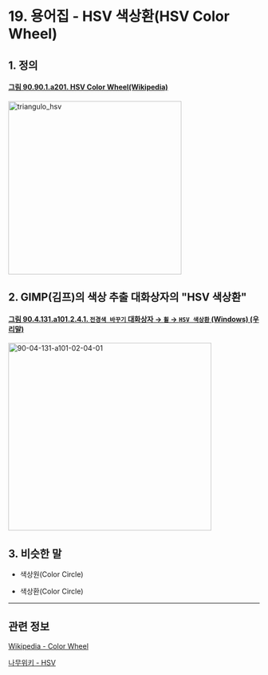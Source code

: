 # 19. 용어집 - HSV 색상환(HSV Color Wheel)

## 1. 정의

<a id="90-90-01-a201"></a>

#### [그림 90.90.1.a201. HSV Color Wheel(Wikipedia)](./90-90-01-color_model.md#90-90-01-a201)
<img width="347" height="347" alt="triangulo_hsv" src="https://github.com/user-attachments/assets/98751024-7609-438b-a938-11f703fa6323" />

## 2. GIMP(김프)의 색상 추출 대화상자의 "HSV 색상환"

<a id="90-04-131-a101-02-04-01"></a>

#### [그림 90.4.131.a101.2.4.1. `전경색 바꾸기` 대화상자 → `휠` → `HSV 색상환` (Windows) (우리말)](./90-04-0131-change_foreground_color.md#90-04-131-a101-02-04-01)
<img width="407" height="376" alt="90-04-131-a101-02-04-01" src="https://github.com/user-attachments/assets/879b1940-3c07-4904-9955-1ca2c1feb9ee" />

## 3. 비슷한 말
- 색상원(Color Circle)

- 색상환(Color Circle)

***

## 관련 정보

[Wikipedia - Color Wheel](https://simple.wikipedia.org/wiki/Color_wheel)

[나무위키 - HSV](https://namu.wiki/w/HSV)